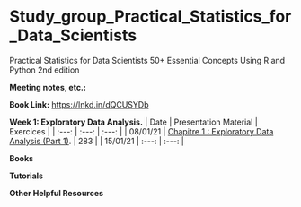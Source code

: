 # Study_group_Practical_Statistics_for_Data_Scientists
Practical Statistics for Data Scientists 50+ Essential Concepts Using R and Python 2nd edition

**Meeting notes, etc.:**


**Book Link:** https://lnkd.in/dQCUSYDb  


**Week 1: Exploratory Data Analysis.**
| Date | Presentation Material | Exercices |
| :---: | :---: | :---: | 
| 08/01/21 | [Chapitre 1 : Exploratory Data Analysis (Part 1)](https://github.com/lamiaehana/study_group_Practical_Statistics_for_Data_Scientists/blob/main/Chapter%201%20Exploratory%20Data%20Analysis%20Page%201%20to%20page%2019.pdf). | 283 |
| 15/01/21 | :---: | :---: | 




**Books**


**Tutorials**


**Other Helpful Resources**
